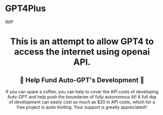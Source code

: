 # GPT4Plus
WIP
<h1 align="center"> This is an attempt to allow GPT4 to access the internet using openai API.
<h2 align="center"> 💖 Help Fund Auto-GPT's Development 💖</h2>
<p align="center">
If you can spare a coffee, you can help to cover the API costs of developing Auto-GPT and help push the boundaries of fully autonomous AI!
A full day of development can easily cost as much as $20 in API costs, which for a free project is quite limiting.
Your support is greatly appreciated!!
</p>
